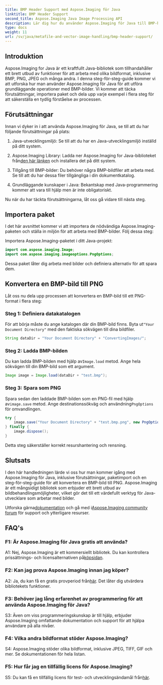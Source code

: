 ```yaml
---
title: BMP Header Support med Aspose.Imaging för Java
linktitle: BMP Header Support
second_title: Aspose.Imaging Java Image Processing API
description: Lär dig hur du använder Aspose.Imaging för Java till BMP-header med lätthet. Importera paket, ladda bilder och spara i olika format steg för steg.
type: docs
weight: 11
url: /sv/java/metafile-and-vector-image-handling/bmp-header-support/
---
```

## Introduktion

Aspose.Imaging for Java är ett kraftfullt Java-bibliotek som tillhandahåller ett brett utbud av funktioner för att arbeta med olika bildformat, inklusive BMP, PNG, JPEG och många andra. I denna steg-för-steg-guide kommer vi att utforska hur man använder Aspose.Imaging för Java för att utföra grundläggande operationer med BMP-bilder. Vi kommer att täcka förutsättningar, importera paket och dela upp varje exempel i flera steg för att säkerställa en tydlig förståelse av processen.

## Förutsättningar

Innan vi dyker in i att använda Aspose.Imaging för Java, se till att du har följande förutsättningar på plats:

1. Java-utvecklingsmiljö: Se till att du har en Java-utvecklingsmiljö inställd på ditt system.

2.  Aspose.Imaging Library: Ladda ner Aspose.Imaging for Java-biblioteket från[den här länken](https://releases.aspose.com/imaging/java/) och installera det på ditt system.

3. Tillgång till BMP-bilder: Du behöver några BMP-bildfiler att arbeta med. Se till att du har dessa filer tillgängliga i din dokumentkatalog.

4. Grundläggande kunskaper i Java: Bekantskap med Java-programmering kommer att vara till hjälp men är inte obligatoriskt.

Nu när du har täckta förutsättningarna, låt oss gå vidare till nästa steg.

## Importera paket

I det här avsnittet kommer vi att importera de nödvändiga Aspose.Imaging-paketen och ställa in miljön för att arbeta med BMP-bilder. Följ dessa steg:

Importera Aspose.Imaging-paketet i ditt Java-projekt:

```java
import com.aspose.imaging.Image;
import com.aspose.imaging.imageoptions.PngOptions;
```

Dessa paket låter dig arbeta med bilder och definiera alternativ för att spara dem.

## Konvertera en BMP-bild till PNG

Låt oss nu dela upp processen att konvertera en BMP-bild till ett PNG-format i flera steg:

### Steg 1: Definiera datakatalogen

 För att börja måste du ange katalogen där din BMP-bild finns. Byta ut`"Your Document Directory"` med den faktiska sökvägen till dina bildfiler.

```java
String dataDir = "Your Document Directory" + "ConvertingImages/";
```

### Steg 2: Ladda BMP-bilden

Du kan ladda BMP-bilden med hjälp av`Image.load` metod. Ange hela sökvägen till din BMP-bild som ett argument.

```java
Image image = Image.load(dataDir + "test.bmp");
```

### Steg 3: Spara som PNG

 Spara sedan den laddade BMP-bilden som en PNG-fil med hjälp av`image.save` metod. Ange destinationssökväg och användning`PngOptions` för omvandlingen.

```java
try {
    image.save("Your Document Directory" + "test.bmp.png", new PngOptions());
} finally {
    image.dispose();
}
```

Detta steg säkerställer korrekt resurshantering och rensning.

## Slutsats

I den här handledningen lärde vi oss hur man kommer igång med Aspose.Imaging för Java, inklusive förutsättningar, paketimport och en steg-för-steg-guide för att konvertera en BMP-bild till PNG. Aspose.Imaging är ett mångsidigt bibliotek som erbjuder ett brett utbud av bildbehandlingsmöjligheter, vilket gör det till ett värdefullt verktyg för Java-utvecklare som arbetar med bilder.

 Utforska gärna[dokumentation](https://reference.aspose.com/imaging/java/) och gå med i[Aspose.Imaging community forum](https://forum.aspose.com/) för support och ytterligare resurser.

## FAQ's

### F1: Är Aspose.Imaging för Java gratis att använda?

 A1: Nej, Aspose.Imaging är ett kommersiellt bibliotek. Du kan kontrollera prissättnings- och licensalternativen på[köpsidan](https://purchase.aspose.com/buy).

### F2: Kan jag prova Aspose.Imaging innan jag köper?

A2: Ja, du kan få en gratis provperiod från[här](https://releases.aspose.com/). Det låter dig utvärdera bibliotekets funktioner.

### F3: Behöver jag lång erfarenhet av programmering för att använda Aspose.Imaging för Java?

S3: Även om viss programmeringskunskap är till hjälp, erbjuder Aspose.Imaging omfattande dokumentation och support för att hjälpa användare på alla nivåer.

### F4: Vilka andra bildformat stöder Aspose.Imaging?

S4: Aspose.Imaging stöder olika bildformat, inklusive JPEG, TIFF, GIF och mer. Se dokumentationen för hela listan.

### F5: Hur får jag en tillfällig licens för Aspose.Imaging?

 S5: Du kan få en tillfällig licens för test- och utvecklingsändamål från[här](https://purchase.aspose.com/temporary-license/).